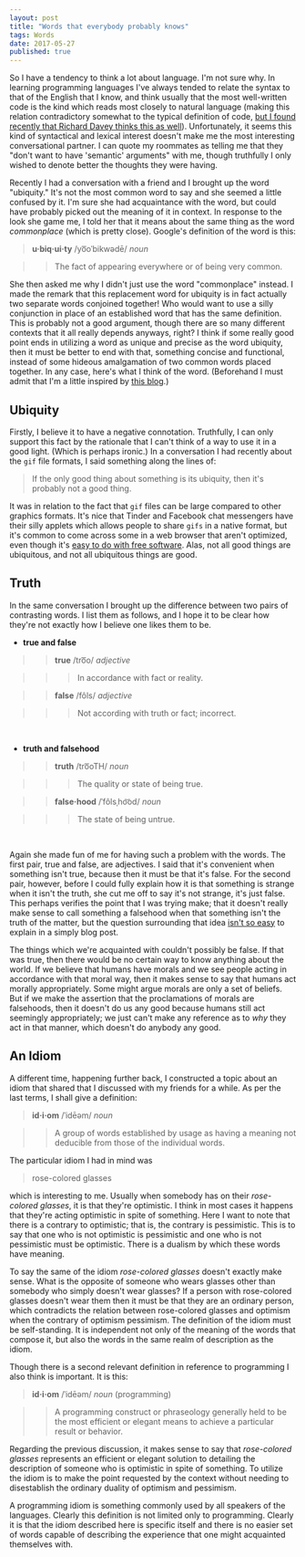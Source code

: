 ```yaml
---
layout: post
title: "Words that everybody probably knows"
tags: Words
date: 2017-05-27
published: true
---
```


So I have a tendency to think a lot about language. I'm not sure why. In
learning programming languages I've always tended to relate the syntax to that
of the English that I know, and think usually that the most well-written code is
the kind which reads most closely to natural language (making this relation
contradictory somewhat to the typical definition of code, [but I found recently
that Richard Davey thinks this as
well](https://www.youtube.com/watch?v=MZxzuHY97ug)). Unfortunately, it seems
this kind of syntactical and lexical interest doesn't make me the most
interesting conversational partner. I can quote my roommates as telling me that
they "don't want to have 'semantic' arguments" with me, though truthfully I only
wished to denote better the thoughts they were having.

Recently I had a conversation with a friend and I brought up the word
"ubiquity." It's not the most common word to say and she seemed a little
confused by it. I'm sure she had acquaintance with the word, but could have
probably picked out the meaning of it in context. In response to the look she
game me, I told her that it means about the same thing as the word _commonplace_
(which is pretty close). Google's definition of the word is this:

> __u·biq·ui·ty__ /yo͞oˈbikwədē/ _noun_

> > The fact of appearing everywhere or of being very common.

She then asked me why I didn't just use the word "commonplace" instead. I made
the remark that this replacement word for ubiquity is in fact actually two
separate words conjoined together! Who would want to use a silly conjunction in
place of an established word that has the same definition. This is probably not
a good argument, though there are so many different contexts that it all really
depends anyways, right? I think if some really good point ends in utilizing a
word as unique and precise as the word ubiquity, then it must be better to end
with that, something concise and functional, instead of some hideous
amalgamation of two common words placed together. In any case, here's what I
think of the word. (Beforehand I must admit that I'm a little inspired
by
[this blog](http://www.grammarphobia.com/blog/2015/07/ubiquitousness-ubiquity.html).)

Ubiquity
--------

Firstly, I believe it to have a negative connotation. Truthfully, I can only
support this fact by the rationale that I can't think of a way to use it in a
good light. (Which is perhaps ironic.) In a conversation I had recently about
the `gif` file formats, I said something along the lines of:

> If the only good thing about something is its ubiquity, then it's probably not
> a good thing.

It was in relation to the fact that `gif` files can be large compared to other
graphics formats. It's nice that Tinder and Facebook chat messengers have their
silly applets which allows people to share `gifs` in a native format, but it's
common to come across some in a web browser that aren't optimized, even though
it's
[easy to do with free software](http://adaptivesamples.com/2015/08/06/making-an-optimized-gif-in-gimp/).
Alas, not all good things are ubiquitous, and not all ubiquitous things are
good.

Truth
-----

In the same conversation I brought up the difference between two pairs of
contrasting words. I list them as follows, and I hope it to be clear how they're
not exactly how I believe one likes them to be.

- __true and false__

> > __true__ /tro͞o/ _adjective_

> > > In accordance with fact or reality.

> > __false__ /fôls/ _adjective_

> > > Not according with truth or fact; incorrect.

<br>

- __truth and falsehood__

> > __truth__ /tro͞oTH/ _noun_

> > > The quality or state of being true.

> > __false·hood__ /ˈfôlsˌho͝od/ _noun_

> > > The state of being untrue.

<br>

Again she made fun of me for having such a problem with the words. The first
pair, true and false, are adjectives. I said that it's convenient when something
isn't true, because then it must be that it's false. For the second pair,
however, before I could fully explain how it is that something is strange when
it isn't the truth, she cut me off to say it's not strange, it's just false.
This perhaps verifies the point that I was trying make; that it doesn't really
make sense to call something a falsehood when that something isn't the truth of
the matter, but the question surrounding that idea [isn't so
easy](https://mitpress.mit.edu/sites/default/files/titles/content/9780262621458_sch_0001.pdf)
to explain in a simply blog post.

The things which we're acquainted with couldn't possibly be false. If that was
true, then there would be no certain way to know anything about the world. If we
believe that humans have morals and we see people acting in accordance with that
moral way, then it makes sense to say that humans act morally appropriately.
Some might argue morals are only a set of beliefs. But if we make the assertion
that the proclamations of morals are falsehoods, then it doesn't do us any good
because humans still act seemingly appropriately; we just can't make any
reference as to _why_ they act in that manner, which doesn't do anybody any
good.

An Idiom
--------

A different time, happening further back, I constructed a topic about an idiom
that shared that I discussed with my friends for a while. As per the last terms,
I shall give a definition:

> __id·i·om__ /ˈidēəm/ _noun_

> > A group of words established by usage as having a meaning not deducible from
> those of the individual words.

The particular idiom I had in mind was

> rose-colored glasses

which is interesting to me. Usually when somebody has on their _rose-colored
glasses_, it is that they're optimistic. I think in most cases it happens that
they're acting optimistic in spite of something. Here I want to note that there
is a contrary to optimistic; that is, the contrary is pessimistic. This is to
say that one who is not optimistic is pessimistic and one who is not pessimistic
must be optimistic. There is a dualism by which these words have meaning.

To say the same of the idiom _rose-colored glasses_ doesn't exactly make sense.
What is the opposite of someone who wears glasses other than somebody who simply
doesn't wear glasses? If a person with rose-colored glasses doesn't wear them
then it must be that they are an ordinary person, which contradicts the relation
between rose-colored glasses and optimism when the contrary of optimism
pessimism. The definition of the idiom must be self-standing. It is independent
not only of the meaning of the words that compose it, but also the words in the
same realm of description as the idiom.

Though there is a second relevant definition in reference to programming I also
think is important. It is this:

> __id·i·om__ /ˈidēəm/ _noun_ (programming)

> > A programming construct or phraseology generally held to be the most
> efficient or elegant means to achieve a particular result or behavior.

Regarding the previous discussion, it makes sense to say that _rose-colored
glasses_ represents an efficient or elegant solution to detailing the
description of someone who is optimistic in spite of something. To utilize the
idiom is to make the point requested by the context without needing to
disestablish the ordinary duality of optimism and pessimism.

A programming idiom is something commonly used by all speakers of the languages.
Clearly this definition is not limited only to programming. Clearly it is that
the idiom described here is specific itself and there is no easier set of words
capable of describing the experience that one might acquainted themselves with.

